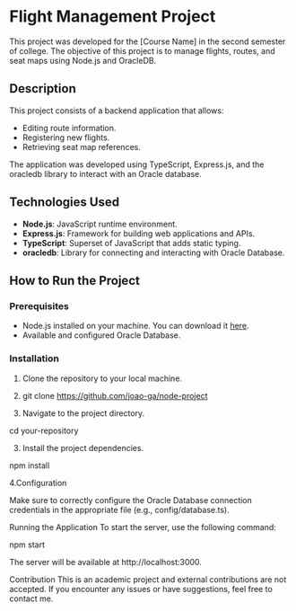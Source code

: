 # Flight Management Project

This project was developed for the [Course Name] in the second semester of college. The objective of this project is to manage flights, routes, and seat maps using Node.js and OracleDB.

## Description

This project consists of a backend application that allows:
- Editing route information.
- Registering new flights.
- Retrieving seat map references.

The application was developed using TypeScript, Express.js, and the oracledb library to interact with an Oracle database.

## Technologies Used

- **Node.js**: JavaScript runtime environment.
- **Express.js**: Framework for building web applications and APIs.
- **TypeScript**: Superset of JavaScript that adds static typing.
- **oracledb**: Library for connecting and interacting with Oracle Database.

## How to Run the Project

### Prerequisites

- Node.js installed on your machine. You can download it [here](https://nodejs.org/).
- Available and configured Oracle Database.

### Installation

1. Clone the repository to your local machine.
2. 
   git clone https://github.com/joao-ga/node-project
   
3. Navigate to the project directory.

cd your-repository

3. Install the project dependencies.

npm install

4.Configuration

Make sure to correctly configure the Oracle Database connection credentials in the appropriate file (e.g., config/database.ts).

Running the Application
To start the server, use the following command:

npm start

The server will be available at http://localhost:3000.

Contribution
This is an academic project and external contributions are not accepted. If you encounter any issues or have suggestions, feel free to contact me.



